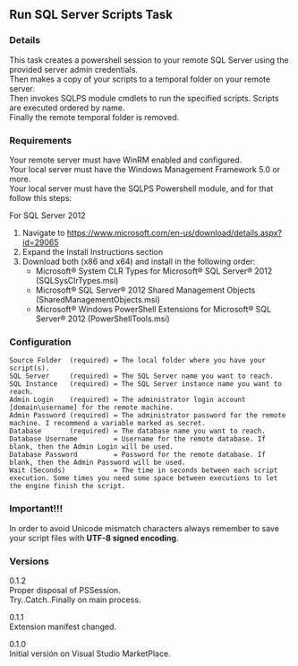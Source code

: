 ## Run SQL Server Scripts Task

### Details
This task creates a powershell session to your remote SQL Server using the provided server admin credentials.  
Then makes a copy of your scripts to a temporal folder on your remote server.  
Then invokes SQLPS module cmdlets to run the specified scripts. Scripts are executed ordered by name.  
Finally the remote temporal folder is removed.  

### Requirements
Your remote server must have WinRM enabled and configured.  
Your local server must have the Windows Management Framework 5.0 or more.  
Your local server must have the SQLPS Powershell module, and for that follow this steps:  

For SQL Server 2012  

1. Navigate to https://www.microsoft.com/en-us/download/details.aspx?id=29065
2. Expand the Install Instructions section
3. Download both (x86 and x64) and install in the following order:
    * Microsoft® System CLR Types for Microsoft® SQL Server® 2012 (SQLSysClrTypes.msi)
    * Microsoft® SQL Server® 2012 Shared Management Objects (SharedManagementObjects.msi)
    * Microsoft® Windows PowerShell Extensions for Microsoft® SQL Server® 2012 (PowerShellTools.msi)

### Configuration
```
Source Folder  (required) = The local folder where you have your script(s).
SQL Server     (required) = The SQL Server name you want to reach.
SQL Instance   (required) = The SQL Server instance name you want to reach.
Admin Login    (required) = The administrator login account [domain\username] for the remote machine.
Admin Password (required) = The administrator password for the remote machine. I recommend a variable marked as secret.
Database       (required) = The database name you want to reach.
Database Username         = Username for the remote database. If blank, then the Admin Login will be used.
Database Password         = Password for the remote database. If blank, then the Admin Password will be used.
Wait (Seconds)            = The time in seconds between each script execution. Some times you need some space between executions to let the engine finish the script.
```

### Important!!!
In order to avoid Unicode mismatch characters always remember to save your script files with **UTF-8 signed encoding**.  

### Versions
0.1.2  
Proper disposal of PSSession.  
Try..Catch..Finally on main process.  

0.1.1  
Extension manifest changed.  

0.1.0  
Initial versión on Visual Studio MarketPlace.  